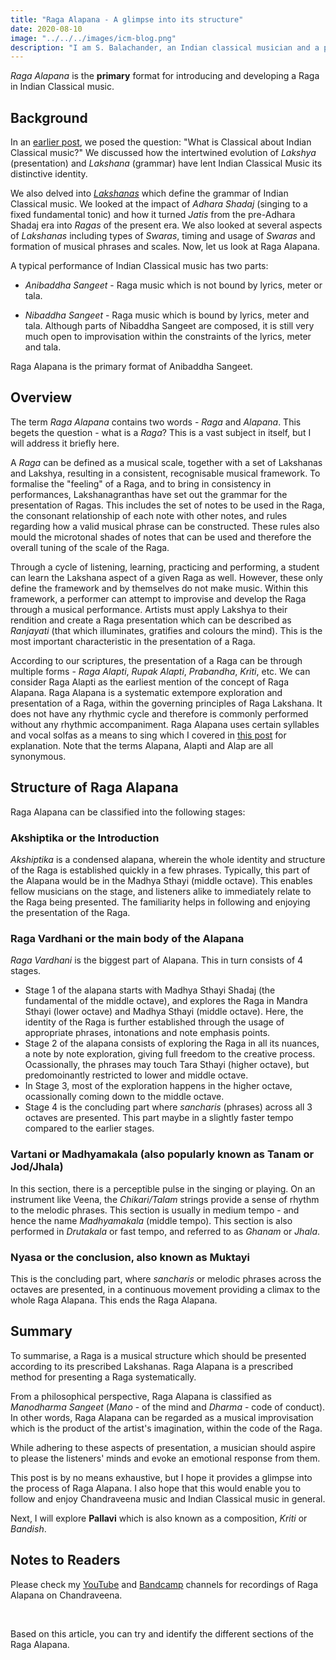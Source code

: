 ```yaml
---
title: "Raga Alapana - A glimpse into its structure"
date: 2020-08-10
image: "../../../images/icm-blog.png"
description: "I am S. Balachander, an Indian classical musician and a performing artist of Chandraveena. In my long association with music, I have been privileged to have had deep and meaningful discussions on the theory of music with my Ustad, and undertaken further study of scriptures to understand our music better. Here I share my reading of what a Raga Alapana is. Read on to find out more!"
---
```


*Raga Alapana* is the **primary** format for introducing and developing a Raga in Indian Classical music.

## Background

In an [earlier post](/blog/what-is-classical/), we posed the question: "What is Classical about Indian Classical music?" We discussed how the intertwined evolution of *Lakshya* (presentation) and *Lakshana* (grammar) have lent Indian Classical Music its distinctive identity.

We also delved into [*Lakshanas*](/blog/grammar-of-music/) which define the grammar of Indian Classical music. We looked at the impact of *Adhara Shadaj* (singing to a fixed fundamental tonic) and how it turned *Jatis* from the pre-Adhara Shadaj era into *Ragas* of the present era. We also looked at several aspects of *Lakshanas* including types of *Swaras*, timing and usage of *Swaras* and formation of musical phrases and scales. Now, let us look at Raga Alapana.

A typical performance of Indian Classical music has two parts:

* *Anibaddha Sangeet* - Raga music which is not bound by lyrics, meter or tala.

* *Nibaddha Sangeet* - Raga music which is bound by lyrics, meter and tala. Although parts of Nibaddha Sangeet are composed, it is still very much open to improvisation within the constraints of the lyrics, meter and tala.

Raga Alapana is the primary format of Anibaddha Sangeet.

## Overview

The term *Raga Alapana* contains two words - *Raga* and *Alapana*. This begets the question - what is a *Raga*? This is a vast subject in itself, but I will address it briefly here.

A *Raga* can be defined as a musical scale, together with a set of Lakshanas and Lakshya, resulting in a consistent, recognisable musical framework. To formalise the "feeling" of a Raga, and to bring in consistency in performances, Lakshanagranthas have set out the grammar for the presentation of Ragas. This includes the set of notes to be used in the Raga, the consonant relationship of each note with other notes, and rules regarding how a valid musical phrase can be constructed. These rules also mould the microtonal shades of notes that can be used and therefore the overall tuning of the scale of the Raga.

Through a cycle of listening, learning, practicing and performing, a student can learn the Lakshana aspect of a given Raga as well. However, these only define the framework and by themselves do not make music. Within this framework, a performer can attempt to improvise and develop the Raga through a musical performance. Artists must apply Lakshya to their rendition and create a Raga presentation which can be described as *Ranjayati* (that which illuminates, gratifies and colours the mind). This is the most important characteristic in the presentation of a Raga.

According to our scriptures, the presentation of a Raga can be through multiple forms - *Raga Alapti*, *Rupak Alapti*, *Prabandha*, *Kriti*, etc. We can consider Raga Alapti as the earliest mention of the concept of Raga Alapana. Raga Alapana is a systematic extempore exploration and presentation of a Raga, within the governing principles of Raga Lakshana. It does not have any rhythmic cycle and therefore is commonly performed without any rhythmic accompaniment. Raga Alapana uses certain syllables and vocal solfas as a means to sing which I covered in [this post](/intro/#alap) for explanation. Note that the terms Alapana, Alapti and Alap are all synonymous.

## Structure of Raga Alapana

Raga Alapana can be classified into the following stages:

### Akshiptika or the Introduction

*Akshiptika* is a condensed alapana, wherein the whole identity and structure of the Raga is established quickly in a few phrases. Typically, this part of the Alapana would be in the Madhya Sthayi (middle octave). This enables fellow musicians on the stage, and listeners alike to immediately relate to the Raga being presented. The familiarity helps in following and enjoying the presentation of the Raga.

### Raga Vardhani or the main body of the Alapana

*Raga Vardhani* is the biggest part of Alapana. This in turn consists of 4 stages.

* Stage 1 of the alapana starts with Madhya Sthayi Shadaj (the fundamental of the middle octave), and explores the Raga in Mandra Sthayi (lower octave) and Madhya Sthayi (middle octave). Here, the identity of the Raga is further established through the usage of appropriate phrases, intonations and note emphasis points.
* Stage 2 of the alapana consists of exploring the Raga in all its nuances, a note by note exploration, giving full freedom to the creative process. Ocassionally, the phrases may touch Tara Sthayi (higher octave), but predomoinantly restricted to lower and middle octave.
* In Stage 3, most of the exploration happens in the higher octave, ocassionally coming down to the middle octave.
* Stage 4 is the concluding part where *sancharis* (phrases) across all 3 octaves are presented. This part maybe in a slightly faster tempo compared to the earlier stages.

### Vartani or Madhyamakala (also popularly known as Tanam or Jod/Jhala)

In this section, there is a perceptible pulse in the singing or playing. On an instrument like Veena, the *Chikari/Talam* strings provide a sense of rhythm to the melodic phrases. This section is usually in medium tempo - and hence the name *Madhyamakala* (middle tempo). This section is also performed in *Drutakala* or fast tempo, and referred to as *Ghanam* or *Jhala*.

### Nyasa or the conclusion, also known as Muktayi

This is the concluding part, where *sancharis* or melodic phrases across the octaves are presented, in a continuous movement providing a climax to the whole Raga Alapana. This ends the Raga Alapana.

## Summary

To summarise, a Raga is a musical structure which should be presented according to its prescribed Lakshanas. Raga Alapana is a prescribed method for presenting a Raga systematically.

From a philosophical perspective, Raga Alapana is classified as *Manodharma Sangeet* (*Mano* - of the mind and *Dharma* - code of conduct). In other words, Raga Alapana can be regarded as a musical improvisation which is the product of the artist's imagination, within the code of the Raga.

While adhering to these aspects of presentation, a musician should aspire to please the listeners' minds and evoke an emotional response from them.

This post is by no means exhaustive, but I hope it provides a glimpse into the process of Raga Alapana. I also hope that this would enable you to follow and enjoy Chandraveena music and Indian Classical music in general.

Next, I will explore **Pallavi** which is also known as a composition, *Kriti* or *Bandish*.

<notice-box>

## Notes to Readers

Please check my <a href="https://www.youtube.com/channel/UCxPyMV4LS9YBePXM0mV4hjg"><inline-button background="#ff0000">YouTube</inline-button></a> and <a href="https://chandraveena.bandcamp.com/"><inline-button background="#408294">Bandcamp</inline-button></a> channels for recordings of Raga Alapana on Chandraveena.

<br>

Based on this article, you can try and identify the different sections of the Raga Alapana.

</notice-box>
